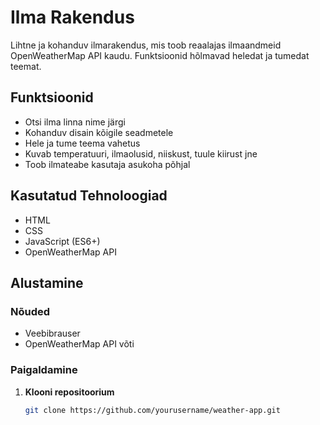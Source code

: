# Ilma Rakendus

Lihtne ja kohanduv ilmarakendus, mis toob reaalajas ilmaandmeid OpenWeatherMap API kaudu. Funktsioonid hõlmavad heledat ja tumedat teemat.

## Funktsioonid

- Otsi ilma linna nime järgi
- Kohanduv disain kõigile seadmetele
- Hele ja tume teema vahetus
- Kuvab temperatuuri, ilmaolusid, niiskust, tuule kiirust jne
- Toob ilmateabe kasutaja asukoha põhjal

## Kasutatud Tehnoloogiad

- HTML
- CSS
- JavaScript (ES6+)
- OpenWeatherMap API

## Alustamine

### Nõuded

- Veebibrauser
- OpenWeatherMap API võti

### Paigaldamine

1. **Klooni repositoorium**
   ```bash
   git clone https://github.com/yourusername/weather-app.git
